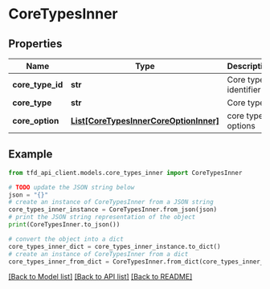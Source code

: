 # CoreTypesInner


## Properties

Name | Type | Description | Notes
------------ | ------------- | ------------- | -------------
**core_type_id** | **str** | Core type identifier | [optional] 
**core_type** | **str** | Core type | [optional] 
**core_option** | [**List[CoreTypesInnerCoreOptionInner]**](CoreTypesInnerCoreOptionInner.md) | core type options | [optional] 

## Example

```python
from tfd_api_client.models.core_types_inner import CoreTypesInner

# TODO update the JSON string below
json = "{}"
# create an instance of CoreTypesInner from a JSON string
core_types_inner_instance = CoreTypesInner.from_json(json)
# print the JSON string representation of the object
print(CoreTypesInner.to_json())

# convert the object into a dict
core_types_inner_dict = core_types_inner_instance.to_dict()
# create an instance of CoreTypesInner from a dict
core_types_inner_from_dict = CoreTypesInner.from_dict(core_types_inner_dict)
```
[[Back to Model list]](../README.md#documentation-for-models) [[Back to API list]](../README.md#documentation-for-api-endpoints) [[Back to README]](../README.md)


